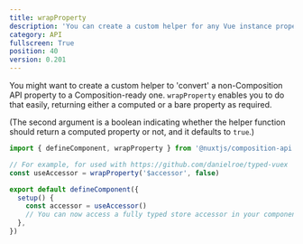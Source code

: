 ```yaml
---
title: wrapProperty
description: 'You can create a custom helper for any Vue instance property.'
category: API
fullscreen: True
position: 40
version: 0.201
---
```


You might want to create a custom helper to 'convert' a non-Composition API property to a Composition-ready one. `wrapProperty` enables you to do that easily, returning either a computed or a bare property as required.

(The second argument is a boolean indicating whether the helper function should return a computed property or not, and it defaults to `true`.)

```ts
import { defineComponent, wrapProperty } from '@nuxtjs/composition-api'

// For example, for used with https://github.com/danielroe/typed-vuex
const useAccessor = wrapProperty('$accessor', false)

export default defineComponent({
  setup() {
    const accessor = useAccessor()
    // You can now access a fully typed store accessor in your component
  },
})
```
